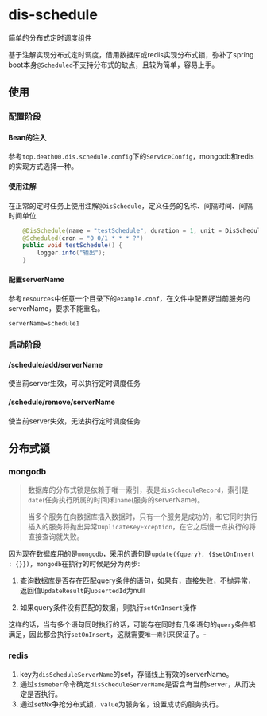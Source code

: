 # dis-schedule
简单的分布式定时调度组件

基于注解实现分布式定时调度，借用数据库或redis实现分布式锁，弥补了spring boot本身`@Scheduled`不支持分布式的缺点，且较为简单，容易上手。

## 使用

### 配置阶段

#### Bean的注入

参考`top.death00.dis.schedule.config`下的`ServiceConfig`，mongodb和redis的实现方式选择一种。

#### 使用注解

在正常的定时任务上使用注解`@DisSchedule`，定义任务的名称、间隔时间、间隔时间单位

```java
    @DisSchedule(name = "testSchedule", duration = 1, unit = DisScheduleUnit.MINUTES)
    @Scheduled(cron = "0 0/1 * * * ?")
    public void testSchedule() {
        logger.info("输出");
    }
```

#### 配置serverName

参考`resources`中任意一个目录下的`example.conf`，在文件中配置好当前服务的serverName，要求不能重名。
```
serverName=schedule1
```

### 启动阶段

#### /schedule/add/serverName

使当前server生效，可以执行定时调度任务

#### /schedule/remove/serverName

使当前server失效，无法执行定时调度任务

## 分布式锁

### mongodb

>数据库的分布式锁是依赖于唯一索引，表是`disScheduleRecord`，索引是`date`(任务执行所属的时间)和`name`(服务的serverName)。
>
>当多个服务在向数据库插入数据时，只有一个服务是成功的，和它同时执行插入的服务将抛出异常`DuplicateKeyException`，在它之后慢一点执行的将直接查询就失败。

因为现在数据库用的是`mongodb`，采用的语句是`update({query}, {$setOnInsert : {}})`，`mongodb`在执行的时候是分为两步:

1. 查询数据库是否存在匹配query条件的语句，如果有，直接失败，不抛异常，返回值`UpdateResult`的`upsertedId`为null

2. 如果query条件没有匹配的数据，则执行`setOnInsert`操作

这样的话，当有多个语句同时执行的话，可能存在同时有几条语句的`query`条件都满足，因此都会执行`setOnInsert`，这就需要`唯一索引`来保证了。-

### redis

1. key为`disScheduleServerName`的set，存储线上有效的serverName。
2. 通过`sismeber`命令确定`disScheduleServerName`是否含有当前server，从而决定是否执行。
3. 通过`setNx`争抢分布式锁，`value`为服务名，设置成功的服务执行。